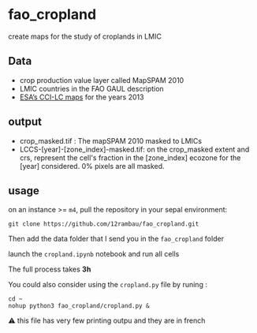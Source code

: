 # fao_cropland

create maps for the study of croplands in LMIC

## Data
- crop production value layer called MapSPAM 2010
- LMIC countries in the FAO GAUL description
- [ESA’s CCI-LC maps](https://climate.esa.int/en/projects/land-cover/data/#cci-lc-user-tool) for the years 2013

## output 
- crop_masked.tif : The mapSPAM 2010 masked to LMICs
- LCCS-[year]-[zone_index]-masked.tif: on the crop_masked extent and crs, represent the cell's fraction in the [zone_index] ecozone for the [year] considered. 0% pixels are all masked.

## usage 

on an instance >= `m4`, pull the repository in your sepal environment:
```
git clone https://github.com/12rambau/fao_cropland.git
```

Then add the data folder that I send you in the `fao_cropland` folder

launch the `cropland.ipynb` notebook and run all cells

The full process takes **3h** 

You could also consider using the `cropland.py` file by runing :

```
cd ~
nohup python3 fao_cropland/cropland.py &
```
:warning: this file has very few printing outpu and they are in french





